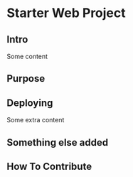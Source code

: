 # Starter Web Project

## Intro
Some content

## Purpose

## Deploying
Some extra content

## Something else added

## How To Contribute